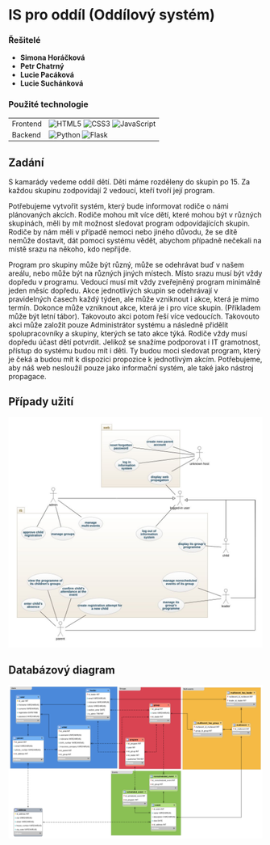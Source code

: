 # IS pro oddíl (Oddílový systém)

### Řešitelé
- **Simona Horáčková**
- **Petr Chatrný**
- **Lucie Pacáková**
- **Lucie Suchánková**

### Použité technologie

|                |                                                                                                                                                                                                                                                                                                                                                                                                                                                            |
|----------------|------------------------------------------------------------------------------------------------------------------------------------------------------------------------------------------------------------------------------------------------------------------------------------------------------------------------------------------------------------------------------------------------------------------------------------------------------------|
| Frontend       | ![HTML5](https://img.shields.io/badge/html5-%23E34F26.svg?style=for-the-badge&logo=html5&logoColor=white) ![CSS3](https://img.shields.io/badge/css3-%231572B6.svg?style=for-the-badge&logo=css3&logoColor=white) ![JavaScript](https://img.shields.io/badge/javascript-%23323330.svg?style=for-the-badge&logo=javascript&logoColor=%23F7DF1E) |
| Backend        | ![Python](https://img.shields.io/badge/python-3670A0?style=for-the-badge&logo=python&logoColor=ffdd54) ![Flask](https://img.shields.io/badge/flask-%23000.svg?style=for-the-badge&logo=flask&logoColor=white)                                                                                                                                                                                                                                                                                                                               |

## Zadání
S kamarády vedeme oddíl dětí. Děti máme rozděleny do skupin po 15. Za každou skupinu zodpovídají 2 vedoucí, kteří tvoří její program. 

Potřebujeme vytvořit systém, který bude informovat rodiče o námi plánovaných akcích. Rodiče mohou mít více dětí, které mohou být v různých skupinách, měli by mít možnost sledovat program odpovídajících skupin. Rodiče by nám měli v případě nemoci nebo jiného důvodu, že se dítě nemůže dostavit, dát pomoci systému vědět, abychom případně nečekali na místě srazu na někoho, kdo nepřijde.

Program pro skupiny může být různý, může se odehrávat buď v našem areálu, nebo může být na různých jiných místech. Místo srazu musí být vždy dopředu v programu. Vedoucí musí mít vždy zveřejněný program minimálně jeden měsíc dopředu. Akce jednotlivých skupin se odehrávají v pravidelných časech každý týden, ale může vzniknout i akce, která je mimo termín. Dokonce může vzniknout akce, která je i pro více skupin. (Příkladem může být letní tábor). Takovouto akci potom řeší více vedoucích. Takovouto akci může založit pouze Administrátor systému a následně přidělit spolupracovníky a skupiny, kterých se tato akce týká. Rodiče vždy musí dopředu účast dětí potvrdit.
Jelikož se snažíme podporovat i IT gramotnost, přístup do systému budou mít i děti. Ty budou moci sledovat program, který je čeká a budou mít k dispozici propozice k jednotlivým akcím. Potřebujeme, aby náš web nesloužil pouze jako informační systém, ale také jako nástroj propagace.

## Případy užití
![](docs/use-case.jpeg)

## Databázový diagram
![](docs/erd.png)
